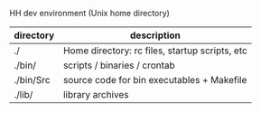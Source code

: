 HH dev environment (Unix home directory)

| directory | description |
|-|-|
| ./ | Home directory: rc files, startup scripts, etc |
| ./bin/ | scripts / binaries / crontab |
| ./bin/Src | source code for bin executables + Makefile |
| ./lib/ | library archives |
